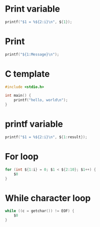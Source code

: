 # Print variable

``` c
printf("$1 = %${2:i}\n", ${1});
```

# Print

``` c
printf("${1:Message}\n");
```

# C template

``` c
#include <stdio.h>

int main() {
    printf("hello, world\n");
}
```

# printf variable

``` c
printf("$1 = %${2:i}\n", ${1:result});
```

# For loop

``` c
for (int ${1:i} = 0; $1 < ${2:10}; $1++) {
    $0
}
```

# While character loop

``` c
while ((c = getchar()) != EOF) {
	$0
}
```

